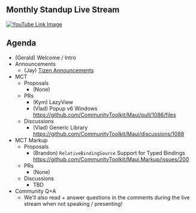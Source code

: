 ## Monthly Standup Live Stream

[![YouTube Link Image](https://user-images.githubusercontent.com/13558917/229396713-4a905027-ba7f-4f62-aebe-954a6803116a.png)](https://www.youtube.com/watch?v=3pJh1eYcYPg)

## Agenda

- (Gerald) Welcome / Intro
- Announcements
  - (Jay) [Tizen Announcements](https://github.com/JoonghyunCho/CommunityToolkit.Maui/wiki/One-Bite-of-Tizen%2C-April-2023-Standup)
- MCT
  - Proposals
    - (None)
  - PRs
    - (Kym) LazyView
    - (Vlad) Popup v6 Windows https://github.com/CommunityToolkit/Maui/pull/1086/files
  - Discussions
    - (Vlad) Generic Library https://github.com/CommunityToolkit/Maui/discussions/1088
- MCT Markup
  - Proposals
    - (Brandon) `RelativeBindingSource` Support for Typed Bindings https://github.com/CommunityToolkit/Maui.Markup/issues/200
  - PRs
    - (None)
  - Discussions
    - TBD
- Community Q+A
  - We'll also read + answer questions in the comments during the live stream when not speaking / presenting!